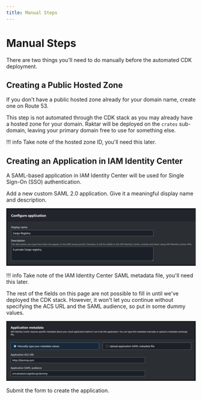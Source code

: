 ```yaml
---
title: Manual Steps
---
```


# Manual Steps

There are two things you'll need to do manually before the automated CDK deployment.

## Creating a Public Hosted Zone

If you don't have a public hosted zone already for your domain name, create one on Route 53.

This step is not automated through the CDK stack as you may already have a hosted zone
for your domain. Raktar will be deployed on the `crates` sub-domain, leaving your primary domain
free to use for something else.

!!! info
    Take note of the hosted zone ID, you'll need this later.

## Creating an Application in IAM Identity Center

A SAML-based application in IAM Identity Center will be used for Single Sign-On (SSO)
authentication.

Add a new custom SAML 2.0 application. Give it a meaningful display name and description.

![SAML application configuration](/assets/saml-app-configuration.png)

!!! info
    Take note of the IAM Identity Center SAML metadata file, you'll need this later.

The rest of the fields on this page are not possible to fill in until we've deployed
the CDK stack. However, it won't let you continue without specifying the ACS URL
and the SAML audience, so put in some dummy values.

![SAML application configuration](/assets/saml-app-metadata-dummy.png)

Submit the form to create the application.